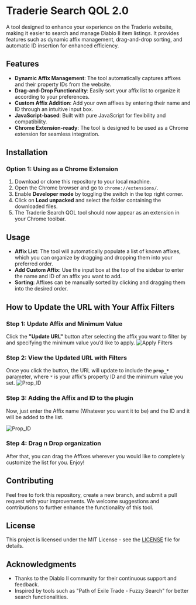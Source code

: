 # Traderie Search QOL 2.0

A tool designed to enhance your experience on the Traderie website, making it easier to search and manage Diablo II item listings. It provides features such as dynamic affix management, drag-and-drop sorting, and automatic ID insertion for enhanced efficiency.

## Features

- **Dynamic Affix Management**: The tool automatically captures affixes and their property IDs from the website.
- **Drag-and-Drop Functionality**: Easily sort your affix list to organize it according to your preferences.
- **Custom Affix Addition**: Add your own affixes by entering their name and ID through an intuitive input box.
- **JavaScript-based**: Built with pure JavaScript for flexibility and compatibility.
- **Chrome Extension-ready**: The tool is designed to be used as a Chrome extension for seamless integration.

## Installation

### Option 1: Using as a Chrome Extension

1. Download or clone this repository to your local machine.
2. Open the Chrome browser and go to `chrome://extensions/`.
3. Enable **Developer mode** by toggling the switch in the top right corner.
4. Click on **Load unpacked** and select the folder containing the downloaded files.
5. The Traderie Search QOL tool should now appear as an extension in your Chrome toolbar.

## Usage

- **Affix List**: The tool will automatically populate a list of known affixes, which you can organize by dragging and dropping them into your preferred order.
- **Add Custom Affix**: Use the input box at the top of the sidebar to enter the name and ID of an affix you want to add.
- **Sorting**: Affixes can be manually sorted by clicking and dragging them into the desired order.


## How to Update the URL with Your Affix Filters

### Step 1: Update Affix and Minimum Value
Click the **"Update URL"** button after selecting the affix you want to filter by and specifying the minimum value you’d like to apply.
![Apply Filters](https://i.imgur.com/hKapwjm.png)

### Step 2: View the Updated URL with Filters
Once you click the button, the URL will update to include the **`prop_*`** parameter, where `*` is your affix's property ID and the minimum value you set. 
![Prop_ID](https://i.imgur.com/kXRhawE.png)

### Step 3: Adding the Affix and ID to the plugin
Now, just enter the Affix name (Whatever you want it to be) and the ID and it will be added to the list.

![Prop_ID](https://i.imgur.com/rJCaNvD.png)

### Step 4: Drag n Drop organization
After that, you can drag the Affixes wherever you would like to completely customize the list for you. Enjoy!

## Contributing

Feel free to fork this repository, create a new branch, and submit a pull request with your improvements. We welcome suggestions and contributions to further enhance the functionality of this tool.

## License

This project is licensed under the MIT License - see the [LICENSE](LICENSE) file for details.

## Acknowledgments

- Thanks to the Diablo II community for their continuous support and feedback.
- Inspired by tools such as "Path of Exile Trade - Fuzzy Search" for better search functionalities.
